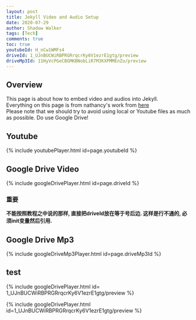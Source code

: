 ```yaml
---
layout: post
title: Jekyll Video and Audio Setup
date: 2020-07-29
author: Shadow Walker
tags: [Tech]
comments: true
toc: true
youtubeId: H_nCw1WMFs4
driveId: 1_UJnBUCWiRBPRGRrqcrKy6V1ezrE1gtg/preview
driveMp3Id: 11HyVcPGeCBGMKBNobLiR7M3KXPMMEnZu/preview
---
```


## Overview
This page is about how to embed video and audios into Jekyll.   
Everything on this page is from nathancy's work from [here](https://github.com/nathancy/jekyll-embed-video#embed-google-drive)  
Please note that we should try to avoid using local or Youtube files as much as possible. Do use Google Drive!

## Youtube
{% include youtubePlayer.html id=page.youtubeId %}

## Google Drive Video
{% include googleDrivePlayer.html id=page.driveId %}

### 重要

**不能按照教程之中说的那样, 直接把driveId放在等于号后边. 这样是行不通的, 必须init变量然后引用.** 

## Google Drive Mp3
{% include googleDriveMp3Player.html id=page.driveMp3Id %}

## test
{% include googleDrivePlayer.html id= 1_UJnBUCWiRBPRGRrqcrKy6V1ezrE1gtg/preview %}

{% include googleDrivePlayer.html id=1_UJnBUCWiRBPRGRrqcrKy6V1ezrE1gtg/preview %}